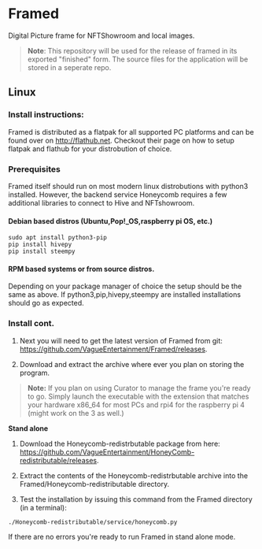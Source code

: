 # Framed
Digital Picture frame for NFTShowroom and local images. 

> **Note**: This repository will be used for the release of framed in its exported "finished" form. The source files for the application will be stored in a seperate repo.

## Linux

### Install instructions:

Framed is distributed as a flatpak for all supported PC platforms and can be found over on http://flathub.net. Checkout their page on how to setup flatpak and flathub for your distrobution of choice.

### Prerequisites

Framed itself should run on most modern linux distrobutions with python3 installed. However, the backend service Honeycomb requires a few additional libraries to connect to Hive and NFTshowroom.

#### Debian based distros (Ubuntu,Pop!_OS,raspberry pi OS, etc.)

``` 
sudo apt install python3-pip
pip install hivepy
pip install steempy
```

#### RPM based systems or from source distros.

Depending on your package manager of choice the setup should be the same as above. If python3,pip,hivepy,steempy are installed installations should go as expected.

### Install cont.

1. Next you will need to get the latest version of Framed from git: https://github.com/VagueEntertainment/Framed/releases. 

2. Download and extract the archive where ever you plan on storing the program.

> **Note:** If you plan on using Curator to manage the frame you're ready to go. Simply launch the executable with the extension that matches your hardware x86_64 for most PCs  and rpi4 for the raspberry pi 4 (might work on the 3 as well.)

**Stand alone**
1. Download the Honeycomb-redistrbutable package from here: https://github.com/VagueEntertainment/HoneyComb-redistributable/releases.

2. Extract the contents of the Honeycomb-redistrbutable archive into the Framed/Honeycomb-redistributable directory.

3. Test the installation by issuing this command from the Framed directory (in a terminal):
```
./Honeycomb-redistributable/service/honeycomb.py
```
If there are no errors you're ready to run Framed in stand alone mode.
